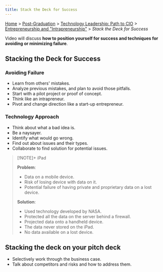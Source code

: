 ```yaml
---
title: Stack the Deck for Success
---
```


[Home](../../../index.md) > [Post-Graduation](../../index.md) > [Technology Leadership: Path to CIO](../index.md) > [Entrepreneurship and "Intrapreneurship"](./index.md) > _Stack the Deck for Success_

Video will discuss **how to position yourself for success and techniques for avoiding or minimizing failure**.

## Stacking the Deck for Success

### Avoiding Failure

- Learn from others' mistakes.
- Analyze previous mistakes, and plan to avoid those pitfalls.
- Start with a pilot project or proof of concept.
- Think like an intrapreneur.
- Pivot and change direction like a start-up entrepreneur.

### Technology Approach

- Think about what a bad idea is.
- Be a naysayer.
- Identify what would go wrong.
- Find out about issues and their types.
- Collaborate to find solution for potential issues.

> [!NOTE]+ iPad
>
> **Problem**:
>
> - Data on a mobile device.
> - Risk of losing device with data on it.
> - Potential failure of having private and proprietary data on a lost device.
>
> **Solution**:
>
> - Used technology developed by NASA.
> - Protected all the data on the server behind a firewall.
> - Projected data onto a handheld device.
> - The data never stored on the iPad.
> - No data available on a lost device.

## Stacking the deck on your pitch deck

- Selectively work through the business case.
- Talk about competitors and risks and how to address them.
